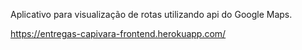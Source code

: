Aplicativo para visualização de rotas utilizando api do Google Maps.

https://entregas-capivara-frontend.herokuapp.com/
